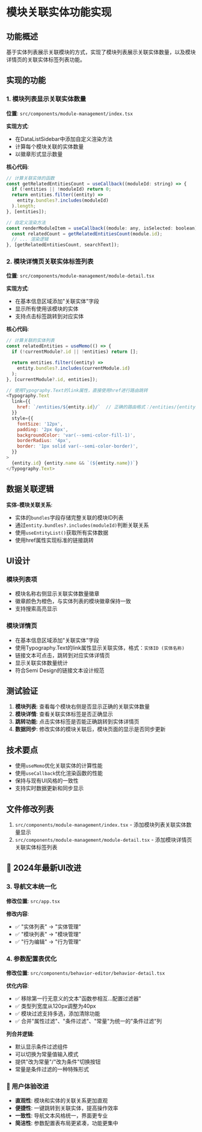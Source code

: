 # 模块关联实体功能实现

## 功能概述

基于实体列表展示关联模块的方式，实现了模块列表展示关联实体数量，以及模块详情页的关联实体标签列表功能。

## 实现的功能

### 1. 模块列表显示关联实体数量

**位置**: `src/components/module-management/index.tsx`

**实现方式**:
- 在DataListSidebar中添加自定义渲染方法
- 计算每个模块关联的实体数量
- 以徽章形式显示数量

**核心代码**:
```javascript
// 计算关联实体的函数
const getRelatedEntitiesCount = useCallback((moduleId: string) => {
  if (!entities || !moduleId) return 0;
  return entities.filter((entity) =>
    entity.bundles?.includes(moduleId)
  ).length;
}, [entities]);

// 自定义渲染方法
const renderModuleItem = useCallback((module: any, isSelected: boolean) => {
  const relatedCount = getRelatedEntitiesCount(module.id);
  // ... 渲染逻辑
}, [getRelatedEntitiesCount, searchText]);
```

### 2. 模块详情页关联实体标签列表

**位置**: `src/components/module-management/module-detail.tsx`

**实现方式**:
- 在基本信息区域添加"关联实体"字段
- 显示所有使用该模块的实体
- 支持点击标签跳转到对应实体

**核心代码**:
```javascript
// 计算关联的实体列表
const relatedEntities = useMemo(() => {
  if (!currentModule?.id || !entities) return [];

  return entities.filter((entity) =>
    entity.bundles?.includes(currentModule.id)
  );
}, [currentModule?.id, entities]);

// 使用Typography.Text的link属性，直接使用href进行路由跳转
<Typography.Text
  link={{
    href: `/entities/${entity.id}/`  // 正确的路由格式：/entities/{entityId}/
  }}
  style={{
    fontSize: '12px',
    padding: '2px 6px',
    backgroundColor: 'var(--semi-color-fill-1)',
    borderRadius: '4px',
    border: '1px solid var(--semi-color-border)',
  }}
>
  {entity.id} {entity.name && `(${entity.name})`}
</Typography.Text>
```

## 数据关联逻辑

**实体-模块关联关系**:
- 实体的`bundles`字段存储完整关联的模块ID列表
- 通过`entity.bundles?.includes(moduleId)`判断关联关系
- 使用`useEntityList()`获取所有实体数据
- 使用href属性实现标准的链接跳转

## UI设计

### 模块列表项
- 模块名称右侧显示关联实体数量徽章
- 徽章颜色为橙色，与实体列表的模块徽章保持一致
- 支持搜索高亮显示

### 模块详情页
- 在基本信息区域添加"关联实体"字段
- 使用Typography.Text的link属性显示关联实体，格式：`实体ID (实体名称)`
- 链接文本可点击，跳转到对应实体详情页
- 显示关联实体数量统计
- 符合Semi Design的链接文本设计规范

## 测试验证

1. **模块列表**: 查看每个模块右侧是否显示正确的关联实体数量
2. **模块详情**: 查看关联实体标签是否正确显示
3. **跳转功能**: 点击实体标签是否能正确跳转到实体详情页
4. **数据同步**: 修改实体的模块关联后，模块页面的显示是否同步更新

## 技术要点

- 使用`useMemo`优化关联实体的计算性能
- 使用`useCallback`优化渲染函数的性能
- 保持与现有UI风格的一致性
- 支持实时数据更新和同步显示

## 文件修改列表

1. `src/components/module-management/index.tsx` - 添加模块列表关联实体数量显示
2. `src/components/module-management/module-detail.tsx` - 添加模块详情页关联实体标签列表

## 🔄 2024年最新UI改进

### 3. 导航文本统一化

**修改位置**: `src/app.tsx`

**修改内容**:
- ✅ "实体列表" → "实体管理"
- ✅ "模块列表" → "模块管理"
- ✅ "行为编辑" → "行为管理"

### 4. 参数配置表优化

**修改位置**: `src/components/behavior-editor/behavior-detail.tsx`

**优化内容**:
- ✅ 移除第一行无意义的文本"函数参相互...配置过滤器"
- ✅ 类型列宽度从120px调整为40px
- ✅ 模块过滤支持多选，添加清除功能
- ✅ 合并"属性过滤"、"条件过滤"、"常量"为统一的"条件过滤"列

**列合并逻辑**:
- 默认显示条件过滤组件
- 可以切换为常量值输入模式
- 提供"改为常量"/"改为条件"切换按钮
- 常量是条件过滤的一种特殊形式

### 🎯 用户体验改进

- **直观性**: 模块和实体的关联关系更加直观
- **便捷性**: 一键跳转到关联实体，提高操作效率
- **一致性**: 导航文本风格统一，界面更专业
- **简洁性**: 参数配置表布局更紧凑，功能更集中
